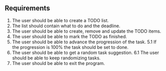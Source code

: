 ## Requirements

1. The user should be able to create a TODO list.
2. The list should contain what to do and the deadline.
3. The user should be able to create, remove and update the TODO items.
4. The user should be able to mark the TODO as finished.
5. The user should be able to advance the progression of the task.
5.1 If the progression is 100% the task should be set to done.
6. The user should be able to get a random task suggestion.
6.1 The user should be able to keep randomizing tasks.
7. The user should be able to exit the program. 